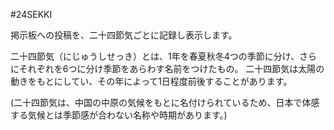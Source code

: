 #24SEKKI

掲示板への投稿を、二十四節気ごとに記録し表示します。

二十四節気（にじゅうしせっき）とは、1年を春夏秋冬4つの季節に分け、さらにそれぞれを6つに分け季節をあらわす名前をつけたもの。
二十四節気は太陽の動きをもとにしてい、その年によって1日程度前後することがあります。

(二十四節気は、中国の中原の気候をもとに名付けられているため、日本で体感する気候とは季節感が合わない名称や時期があります。)
